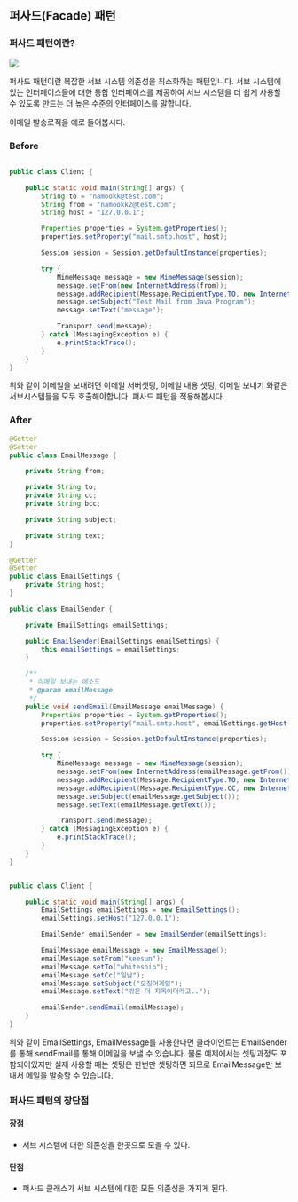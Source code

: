 ## 퍼사드(Facade) 패턴

### 퍼사드 패턴이란?


![](https://images.velog.io/images/papakang22/post/d416ee85-d75b-4b14-a88a-964c6477c867/R1280x0.png)

퍼사드 패턴이란 복잡한 서브 시스템 의존성을 최소화하는 패턴입니다.
서브 시스템에 있는 인터페이스들에 대한 통합 인터페이스를 제공하여 서브 시스템을 더 쉽게 사용할 수 있도록 만드는 더 높은 수준의 인터페이스를 말합니다.

이메일 발송로직을 예로 들어봅시다.

### Before

```java

public class Client {

    public static void main(String[] args) {
        String to = "namookk@test.com";
        String from = "namookk2@test.com";
        String host = "127.0.0.1";

        Properties properties = System.getProperties();
        properties.setProperty("mail.smtp.host", host);

        Session session = Session.getDefaultInstance(properties);

        try {
            MimeMessage message = new MimeMessage(session);
            message.setFrom(new InternetAddress(from));
            message.addRecipient(Message.RecipientType.TO, new InternetAddress(to));
            message.setSubject("Test Mail from Java Program");
            message.setText("message");

            Transport.send(message);
        } catch (MessagingException e) {
            e.printStackTrace();
        }
    }
}
```

위와 같이 이메일을 보내려면 이메일 서버셋팅, 이메일 내용 셋팅, 이메일 보내기 와같은 서브시스템들을 모두 호출해야합니다.
퍼사드 패턴을 적용해봅시다.

### After
```java
@Getter
@Setter
public class EmailMessage {

    private String from;

    private String to;
    private String cc;
    private String bcc;

    private String subject;

    private String text;
}

@Getter
@Setter
public class EmailSettings {
    private String host;
}
```
```java
public class EmailSender {

    private EmailSettings emailSettings;

    public EmailSender(EmailSettings emailSettings) {
        this.emailSettings = emailSettings;
    }

    /**
     * 이메일 보내는 메소드
     * @param emailMessage
     */
    public void sendEmail(EmailMessage emailMessage) {
        Properties properties = System.getProperties();
        properties.setProperty("mail.smtp.host", emailSettings.getHost());

        Session session = Session.getDefaultInstance(properties);

        try {
            MimeMessage message = new MimeMessage(session);
            message.setFrom(new InternetAddress(emailMessage.getFrom()));
            message.addRecipient(Message.RecipientType.TO, new InternetAddress(emailMessage.getTo()));
            message.addRecipient(Message.RecipientType.CC, new InternetAddress(emailMessage.getCc()));
            message.setSubject(emailMessage.getSubject());
            message.setText(emailMessage.getText());

            Transport.send(message);
        } catch (MessagingException e) {
            e.printStackTrace();
        }
    }
}
```
```java

public class Client {

    public static void main(String[] args) {
        EmailSettings emailSettings = new EmailSettings();
        emailSettings.setHost("127.0.0.1");

        EmailSender emailSender = new EmailSender(emailSettings);

        EmailMessage emailMessage = new EmailMessage();
        emailMessage.setFrom("keesun");
        emailMessage.setTo("whiteship");
        emailMessage.setCc("일남");
        emailMessage.setSubject("오징어게임");
        emailMessage.setText("밖은 더 지옥이더라고..");

        emailSender.sendEmail(emailMessage);
    }
}
```
위와 같이 EmailSettings, EmailMessage를 사용한다면
클라이언트는 EmailSender를 통해 sendEmail를 통해 이메일을 보낼 수 있습니다.
물론 예제에서는 셋팅과정도 포함되어있지만 실제 사용할 때는 셋팅은 한번만 셋팅하면 되므로 EmailMessage만 보내서 메일을 발송할 수 있습니다.

### 퍼사드 패턴의 장단점
#### 장점
+ 서브 시스템에 대한 의존성을 한곳으로 모을 수 있다.
#### 단점
+ 퍼사드 클래스가 서브 시스템에 대한 모든 의존성을 가지게 된다.


